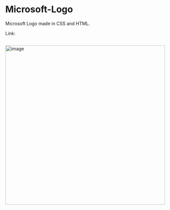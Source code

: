 # Microsoft-Logo
Microsoft Logo made in CSS and HTML.


Link:
##

<img width="500" alt="image" src="https://user-images.githubusercontent.com/80831811/221391533-a3c42888-ba8f-43b7-89b0-89f188bd0a02.png">

